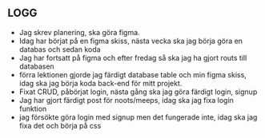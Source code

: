 ## LOGG

* Jag skrev planering, ska göra figma.
* Idag har börjat på en figma skiss, nästa vecka ska jag börja göra en databas och sedan koda
* Jag har fortsatt på figma och efter fredag så ska jag ha gjort routs till databasen
* förra lektionen gjorde jag färdigt database table och min figma skiss, idag ska jag börja koda back-end för mitt projekt.
* Fixat CRUD, påbörjat login, nästa gång ska jag göra färdigt login, signup
* Jag har gjort färdigt post för noots/meeps, idag ska jag fixa login funktion
* jag försökte göra login med signup men det fungerade inte, idag ska jag fixa det och börja på css